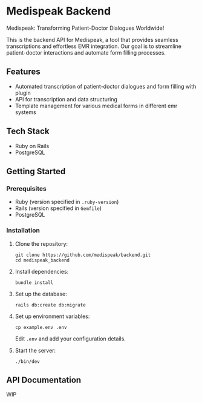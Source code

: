 # Medispeak Backend

Medispeak: Transforming Patient-Doctor Dialogues Worldwide!

This is the backend API for Medispeak, a tool that provides seamless transcriptions and effortless EMR integration. Our goal is to streamline patient-doctor interactions and automate form filling processes.

## Features

- Automated transcription of patient-doctor dialogues and form filling with plugin
- API for transcription and data structuring
- Template management for various medical forms in different emr systems

## Tech Stack

- Ruby on Rails
- PostgreSQL

## Getting Started

### Prerequisites

- Ruby (version specified in `.ruby-version`)
- Rails (version specified in `Gemfile`)
- PostgreSQL

### Installation

1. Clone the repository:

   ```
   git clone https://github.com/medispeak/backend.git
   cd medispeak_backend
   ```

2. Install dependencies:

   ```
   bundle install
   ```

3. Set up the database:

   ```
   rails db:create db:migrate
   ```

4. Set up environment variables:

   ```
   cp example.env .env
   ```

   Edit `.env` and add your configuration details.

5. Start the server:
   ```
   ./bin/dev
   ```

## API Documentation

WIP
